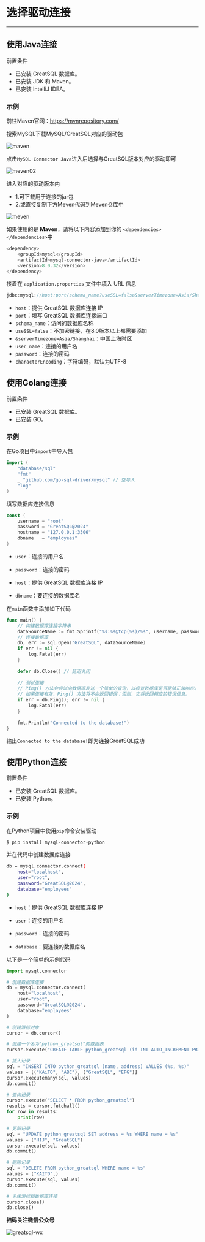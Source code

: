# 选择驱动连接
---

## 使用Java连接

前置条件

- 已安装 GreatSQL 数据库。
- 已安装 JDK 和 Maven。
- 已安装 IntelliJ IDEA。

### 示例

前往Maven官网：https://mvnrepository.com/

搜索MySQL下载MySQL/GreatSQL对应的驱动包

![maven](./12-1-3-cw-drive01.png)

点击`MySQL Connector Java`进入后选择与GreatSQL版本对应的驱动即可

![meven02](./12-1-3-cw-drive02.png)

进入对应的驱动版本内

- 1.可下载用于连接的jar包
- 2.或直接复制下方Meven代码到Meven仓库中

![meven](./12-1-3-cw-drive03.png)

如果使用的是 **Maven**，请将以下内容添加到你的 `<dependencies></dependencies>`中

```java
<dependency>
    <groupId>mysql</groupId>
    <artifactId>mysql-connector-java</artifactId>
    <version>8.0.32</version>
</dependency>
```

接着在 `application.properties` 文件中填入 URL 信息

```java
jdbc:mysql://host:port/schema_name?useSSL=false&serverTimezone=Asia/Shanghai&user=$user_name&password=$password&characterEncoding=UTF-8
```

- `host`：提供 GreatSQL 数据库连接 IP
- `port`：填写 GreatSQL 数据库连接端口
- `schema_name`：访问的数据库名称
- `useSSL=false`：不加密链接，在8.0版本以上都需要添加
- `&serverTimezone=Asia/Shanghai`：中国上海时区
- `user_name`：连接的用户名
- `password`：连接的密码
- `characterEncoding`：字符编码，默认为UTF-8

## 使用Golang连接

前置条件

- 已安装 GreatSQL 数据库。
- 已安装 GO。

### 示例

在Go项目中`import`中导入包

```go
import (
	"database/sql"
	"fmt"
	_ "github.com/go-sql-driver/mysql" // 空导入
	"log"
)
```

填写数据库连接信息

```go
const (
	username = "root"
	password = "GreatSQL@2024"
	hostname = "127.0.0.1:3306"
	dbname   = "employees"
)
```

- `user`：连接的用户名

- `password`：连接的密码
- `host`：提供 GreatSQL 数据库连接 IP

- `dbname`：要连接的数据库名

在`main`函数中添加如下代码

```go
func main() {
	// 构建数据库连接字符串
	dataSourceName := fmt.Sprintf("%s:%s@tcp(%s)/%s", username, password, hostname, dbname)
	// 连接数据库
	db, err := sql.Open("GreatSQL", dataSourceName)
	if err != nil {
		log.Fatal(err)
	}
 
	defer db.Close() // 延迟关闭
 
	// 测试连接
	// Ping() 方法会尝试向数据库发送一个简单的查询，以检查数据库是否能够正常响应。
	// 如果连接有效，Ping() 方法将不会返回错误；否则，它将返回相应的错误信息。
	if err = db.Ping(); err != nil {
		log.Fatal(err)
	}
 
	fmt.Println("Connected to the database!")
}
```

输出`Connected to the database!`即为连接GreatSQL成功

## 使用Python连接

前置条件

- 已安装 GreatSQL 数据库。
- 已安装 Python。

### 示例

在Python项目中使用`pip`命令安装驱动

```python
$ pip install mysql-connector-python
```

并在代码中创建数据库连接

```bash
db = mysql.connector.connect(
    host="localhost",
    user="root",
    password="GreatSQL@2024",
    database="employees"
)
```

- `host`：提供 GreatSQL 数据库连接 IP

- `user`：连接的用户名

- `password`：连接的密码

- `database`：要连接的数据库名

以下是一个简单的示例代码

```python
import mysql.connector

# 创建数据库连接
db = mysql.connector.connect(
    host="localhost",
    user="root",
    password="GreatSQL@2024",
    database="employees"
)

# 创建游标对象
cursor = db.cursor()

# 创建一个名为"python_greatsql"的数据表
cursor.execute("CREATE TABLE python_greatsql (id INT AUTO_INCREMENT PRIMARY KEY, name VARCHAR(255), address VARCHAR(255))")

# 插入记录
sql = "INSERT INTO python_greatsql (name, address) VALUES (%s, %s)"
values = [("KAiTO", "ABC"), ("GreatSQL", "EFG")]
cursor.executemany(sql, values)
db.commit()

# 查询记录
cursor.execute("SELECT * FROM python_greatsql")
results = cursor.fetchall()
for row in results:
    print(row)

# 更新记录
sql = "UPDATE python_greatsql SET address = %s WHERE name = %s"
values = ("HIJ", "GreatSQL")
cursor.execute(sql, values)
db.commit()

# 删除记录
sql = "DELETE FROM python_greatsql WHERE name = %s"
values = ("KAITO",)
cursor.execute(sql, values)
db.commit()

# 关闭游标和数据库连接
cursor.close()
db.close()
```


**扫码关注微信公众号**

![greatsql-wx](../greatsql-wx.jpg)

